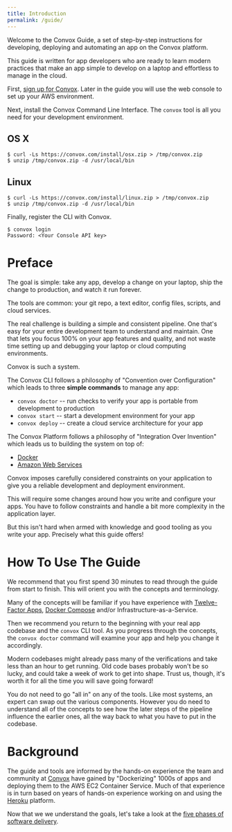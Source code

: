 ```yaml
---
title: Introduction
permalink: /guide/
---
```


Welcome to the Convox Guide, a set of step-by-step instructions for developing, deploying and automating an app on the Convox platform.

This guide is written for app developers who are ready to learn modern practices that make an app simple to develop on a laptop and effortless to manage in the cloud.

First, <a href="https://console.convox.com/grid/signup" target="_blank">sign up for Convox</a>. Later in the guide you will use the web console to set up your AWS environment.

Next, install the Convox Command Line Interface. The `convox` tool is all you need for your development environment.

## OS X

```
$ curl -Ls https://convox.com/install/osx.zip > /tmp/convox.zip
$ unzip /tmp/convox.zip -d /usr/local/bin
```

## Linux

```
$ curl -Ls https://convox.com/install/linux.zip > /tmp/convox.zip
$ unzip /tmp/convox.zip -d /usr/local/bin
```

Finally, register the CLI with Convox.

```
$ convox login
Password: <Your Console API key>
```

# Preface

The goal is simple: take any app, develop a change on your laptop, ship the change to production, and watch it run forever.

The tools are common: your git repo, a text editor, config files, scripts, and cloud services.

The real challenge is building a simple and consistent pipeline. One that's easy for your entire development team to understand and maintain. One that lets you focus 100% on your app features and quality, and not waste time setting up and debugging your laptop or cloud computing environments.

Convox is such a system.

The Convox CLI follows a philosophy of "Convention over Configuration" which leads to three **simple commands** to manage any app:

* `convox doctor` -- run checks to verify your app is portable from development to production
* `convox start` -- start a development environment for your app
* `convox deploy` -- create a cloud service architecture for your app

The Convox Platform follows a philosophy of "Integration Over Invention" which leads us to building the system on top of:

* [Docker](https://docker.com)
* [Amazon Web Services](https://aws.amazon.com/)

Convox imposes carefully considered constraints on your application to give you a reliable development and deployment environment.

This will require some changes around how you write and configure your apps. You have to follow constraints and handle a bit more complexity in the application layer.

But this isn't hard when armed with knowledge and good tooling as you write your app. Precisely what this guide offers!

# How To Use The Guide

We recommend that you first spend 30 minutes to read through the guide from start to finish. This will orient you with the concepts and terminology.

Many of the concepts will be familiar if you have experience with [Twelve-Factor Apps](https://12factor.net/), [Docker Compose](https://docs.docker.com/compose/overview/) and/or Infrastructure-as-a-Service.

Then we recommend you return to the beginning with your real app codebase and the `convox` CLI tool. As you progress through the concepts, the `convox doctor` command will examine your app and help you change it accordingly.

Modern codebases might already pass many of the verifications and take less than an hour to get running. Old code bases probably won't be so lucky, and could take a week of work to get into shape. Trust us, though, it's worth it for all the time you will save going forward!

You do not need to go "all in" on any of the tools. Like most systems, an expert can swap out the various components. However you do need to understand all of the concepts to see how the later steps of the pipeline influence the earlier ones, all the way back to what you have to put in the codebase.

# Background

The guide and tools are informed by the hands-on experience the team and community at [Convox](https://convox.com) have gained by "Dockerizing" 1000s of apps and deploying them to the AWS EC2 Container Service. Much of that experience is in turn based on years of hands-on experience working on and using the [Heroku](https://heroku.com) platform.

Now that we we understand the goals, let's take a look at the [five phases of software delivery](/guide/overview/).
